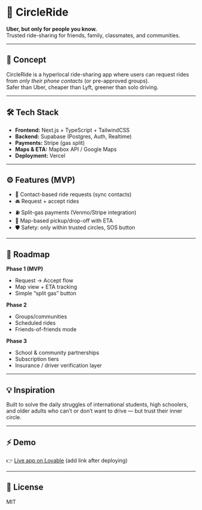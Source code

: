 
# 🚗 CircleRide
**Uber, but only for people you know.**  
Trusted ride-sharing for friends, family, classmates, and communities.  

---

## 🌟 Concept
CircleRide is a hyperlocal ride-sharing app where users can request rides from *only their phone contacts* (or pre-approved groups).  
Safer than Uber, cheaper than Lyft, greener than solo driving.  

---

## 🛠 Tech Stack
- **Frontend:** Next.js + TypeScript + TailwindCSS  
- **Backend:** Supabase (Postgres, Auth, Realtime)  
- **Payments:** Stripe (gas split)  
- **Maps & ETA:** Mapbox API / Google Maps  
- **Deployment:** Vercel  

---

## ⚙️ Features (MVP)
- 📱 Contact-based ride requests (sync contacts)  
- 🚘 Request + accept rides  
- ⛽ Split-gas payments (Venmo/Stripe integration)  
- 📍 Map-based pickup/drop-off with ETA  
- 🛡 Safety: only within trusted circles, SOS button  

---

## 🚀 Roadmap
**Phase 1 (MVP)**  
- Request → Accept flow  
- Map view + ETA tracking  
- Simple “split gas” button  

**Phase 2**  
- Groups/communities  
- Scheduled rides  
- Friends-of-friends mode  

**Phase 3**  
- School & community partnerships  
- Subscription tiers  
- Insurance / driver verification layer  

---

## 💡 Inspiration
Built to solve the daily struggles of international students, high schoolers, and older adults who can’t or don’t want to drive — but trust their inner circle.  

---

## ⚡ Demo
👉 [Live app on Lovable](#) (add link after deploying)  

---

## 📜 License
MIT  
